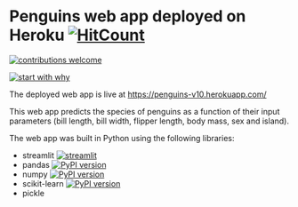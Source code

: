 # Penguins web app deployed on Heroku [![HitCount](http://hits.dwyl.com/sergiomora03/penguins-heroku.svg)](http://hits.dwyl.com/sergiomora03/penguins-heroku)

[![contributions welcome](https://img.shields.io/badge/contributions-welcome-brightgreen.svg?style=flat)](https://github.com/sergiomora03/penguins-heroku/issues)

[![start with why](https://img.shields.io/badge/start%20with-why%3F-brightgreen.svg?style=flat)](http://www.ted.com/talks/simon_sinek_how_great_leaders_inspire_action)

The deployed web app is live at https://penguins-v10.herokuapp.com/

This web app predicts the species of penguins as a function of their input parameters (bill length, bill width, flipper length, body mass, sex and island).

The web app was built in Python using the following libraries:
* streamlit [![streamlit](https://badge.fury.io/py/streamlit.svg)](https://badge.fury.io/py/streamlit)
* pandas [![PyPI version](https://badge.fury.io/py/pandas.svg)](https://badge.fury.io/py/pandas)
* numpy [![PyPI version](https://badge.fury.io/py/numpy.svg)](https://badge.fury.io/py/numpy)
* scikit-learn [![PyPI version](https://badge.fury.io/py/scikit-learn.svg)](https://badge.fury.io/py/scikit-learn)
* pickle 

